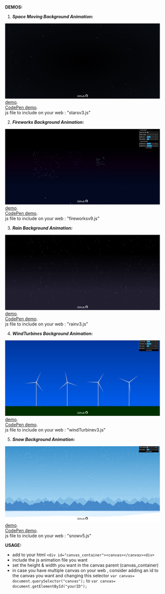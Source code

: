 **DEMOS:**

1. ***Space Moving Background Animation:***  
  
![My image](imgs/img1.JPG)  
<a href="https://yassinefikri.github.io/jsanims_demos/index1.html">demo</a>.  
<a href="https://codepen.io/yassinefikri/full/zYOyOby">CodePen demo</a>.   
js file to include on your web : "starsv3.js"

2. ***Fireworks Background Animation:***  
  
![My image](imgs/img2.JPG)  
<a href="https://yassinefikri.github.io/jsanims_demos/index2.html">demo</a>.   
<a href="https://codepen.io/yassinefikri/full/GRKPRgN">CodePen demo</a>.  
js file to include on your web : "fireworksv9.js"  

3. ***Rain Background Animation:***  
  
![My image](imgs/img3.JPG)  
<a href="https://yassinefikri.github.io/jsanims_demos/index3.html">demo</a>.   
<a href="https://codepen.io/yassinefikri/full/RwbmwJX">CodePen demo</a>.  
js file to include on your web : "rainv3.js" 

4. ***WindTurbines Background Animation:***  
  
![My image](imgs/img4.JPG)  
<a href="https://yassinefikri.github.io/jsanims_demos/index4.html">demo</a>.   
<a href="https://codepen.io/yassinefikri/full/rNNNNox">CodePen demo</a>.  
js file to include on your web : "windTurbinev3.js"  

5. ***Snow Background Animation:***  
  
![My image](imgs/img5.JPG)  
<a href="https://yassinefikri.github.io/jsanims_demos/index5.html">demo</a>.   
<a href="https://codepen.io/yassinefikri/full/dyyeapQ">CodePen demo</a>.  
js file to include on your web : "snowv5.js"   
  
**USAGE:**  
  
- add to your html ```<div id="canvas_container"><canvas></canvas><div>```
- include the js animation file you want  
- set the height & width you want in the canvas parent (canvas_container)
- in case you have multiple canvas on your web , consider adding an id to the canvas you want and changing this selector ```var canvas= document.querySelector("canvas");``` to ```var canvas= document.getElementById("yourID");```